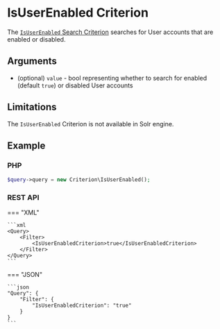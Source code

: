 # IsUserEnabled Criterion

The [`IsUserEnabled` Search Criterion](../../api/php_api/php_api_reference/classes/Ibexa-Contracts-Core-Repository-Values-Content-Query-Criterion-IsUserEnabled.html)
searches for User accounts that are enabled or disabled.

## Arguments

- (optional) `value` - bool representing whether to search for enabled (default `true`)
or disabled User accounts

## Limitations

The `IsUserEnabled` Criterion is not available in Solr engine.

## Example

### PHP

``` php
$query->query = new Criterion\IsUserEnabled();
```

### REST API

=== "XML"

    ```xml
    <Query>
        <Filter>
            <IsUserEnabledCriterion>true</IsUserEnabledCriterion>
        </Filter>
    </Query>
    ```

=== "JSON"

    ```json
    "Query": {
        "Filter": {
            "IsUserEnabledCriterion": "true"
        }
    }
    ```